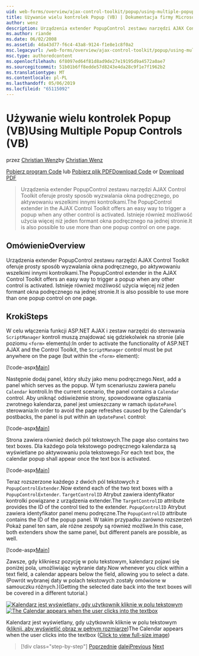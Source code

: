 ```yaml
---
uid: web-forms/overview/ajax-control-toolkit/popup/using-multiple-popup-controls-vb
title: Używanie wielu kontrolek Popup (VB) | Dokumentacja firmy Microsoft
author: wenz
description: Urządzenia extender PopupControl zestawu narzędzi AJAX Control Toolkit oferuje prosty sposób wyzwalania okna podręcznego, po aktywowaniu wszelkimi innymi kontrolkami. Istnieje również możliwość użycia m...
ms.author: riande
ms.date: 06/02/2008
ms.assetid: 4da43d77-f6c4-43a8-9124-f1e8e1c8f0a2
msc.legacyurl: /web-forms/overview/ajax-control-toolkit/popup/using-multiple-popup-controls-vb
msc.type: authoredcontent
ms.openlocfilehash: 6f8097ed64f81d8ad9de27e19195d9a4572a0ae7
ms.sourcegitcommit: 51b01b6ff8edde57d8243e4da28c9f1e7f1962b2
ms.translationtype: MT
ms.contentlocale: pl-PL
ms.lasthandoff: 05/06/2019
ms.locfileid: "65115092"
---
```

# <a name="using-multiple-popup-controls-vb"></a><span data-ttu-id="67c14-104">Używanie wielu kontrolek Popup (VB)</span><span class="sxs-lookup"><span data-stu-id="67c14-104">Using Multiple Popup Controls (VB)</span></span>

<span data-ttu-id="67c14-105">przez [Christian Wenz](https://github.com/wenz)</span><span class="sxs-lookup"><span data-stu-id="67c14-105">by [Christian Wenz](https://github.com/wenz)</span></span>

<span data-ttu-id="67c14-106">[Pobierz program Code](http://download.microsoft.com/download/9/3/f/93f8daea-bebd-4821-833b-95205389c7d0/PopupControl1.vb.zip) lub [Pobierz plik PDF](http://download.microsoft.com/download/2/d/c/2dc10e34-6983-41d4-9c08-f78f5387d32b/popupcontrol1VB.pdf)</span><span class="sxs-lookup"><span data-stu-id="67c14-106">[Download Code](http://download.microsoft.com/download/9/3/f/93f8daea-bebd-4821-833b-95205389c7d0/PopupControl1.vb.zip) or [Download PDF](http://download.microsoft.com/download/2/d/c/2dc10e34-6983-41d4-9c08-f78f5387d32b/popupcontrol1VB.pdf)</span></span>

> <span data-ttu-id="67c14-107">Urządzenia extender PopupControl zestawu narzędzi AJAX Control Toolkit oferuje prosty sposób wyzwalania okna podręcznego, po aktywowaniu wszelkimi innymi kontrolkami.</span><span class="sxs-lookup"><span data-stu-id="67c14-107">The PopupControl extender in the AJAX Control Toolkit offers an easy way to trigger a popup when any other control is activated.</span></span> <span data-ttu-id="67c14-108">Istnieje również możliwość użycia więcej niż jeden formant okna podręcznego na jednej stronie.</span><span class="sxs-lookup"><span data-stu-id="67c14-108">It is also possible to use more than one popup control on one page.</span></span>

## <a name="overview"></a><span data-ttu-id="67c14-109">Omówienie</span><span class="sxs-lookup"><span data-stu-id="67c14-109">Overview</span></span>

<span data-ttu-id="67c14-110">Urządzenia extender PopupControl zestawu narzędzi AJAX Control Toolkit oferuje prosty sposób wyzwalania okna podręcznego, po aktywowaniu wszelkimi innymi kontrolkami.</span><span class="sxs-lookup"><span data-stu-id="67c14-110">The PopupControl extender in the AJAX Control Toolkit offers an easy way to trigger a popup when any other control is activated.</span></span> <span data-ttu-id="67c14-111">Istnieje również możliwość użycia więcej niż jeden formant okna podręcznego na jednej stronie.</span><span class="sxs-lookup"><span data-stu-id="67c14-111">It is also possible to use more than one popup control on one page.</span></span>

## <a name="steps"></a><span data-ttu-id="67c14-112">Kroki</span><span class="sxs-lookup"><span data-stu-id="67c14-112">Steps</span></span>

<span data-ttu-id="67c14-113">W celu włączenia funkcji ASP.NET AJAX i zestaw narzędzi do sterowania `ScriptManager` kontroli muszą znajdować się gdziekolwiek na stronie (ale poziomu `<form>` elementu):</span><span class="sxs-lookup"><span data-stu-id="67c14-113">In order to activate the functionality of ASP.NET AJAX and the Control Toolkit, the `ScriptManager` control must be put anywhere on the page (but within the `<form>` element):</span></span>

[!code-aspx[Main](using-multiple-popup-controls-vb/samples/sample1.aspx)]

<span data-ttu-id="67c14-114">Następnie dodaj panel, który służy jako menu podręcznego.</span><span class="sxs-lookup"><span data-stu-id="67c14-114">Next, add a panel which serves as the popup.</span></span> <span data-ttu-id="67c14-115">W tym scenariuszu zawiera panelu `Calendar` kontroli.</span><span class="sxs-lookup"><span data-stu-id="67c14-115">In the current scenario, the panel contains a `Calendar` control.</span></span> <span data-ttu-id="67c14-116">Aby uniknąć odświeżenie strony, spowodowane ogłaszania zwrotnego kalendarza, panel jest umieszczany w ramach `UpdatePanel` sterowania:</span><span class="sxs-lookup"><span data-stu-id="67c14-116">In order to avoid the page refreshes caused by the Calendar's postbacks, the panel is put within an `UpdatePanel` control:</span></span>

[!code-aspx[Main](using-multiple-popup-controls-vb/samples/sample2.aspx)]

<span data-ttu-id="67c14-117">Strona zawiera również dwóch pól tekstowych.</span><span class="sxs-lookup"><span data-stu-id="67c14-117">The page also contains two text boxes.</span></span> <span data-ttu-id="67c14-118">Dla każdego pola tekstowego podręcznego kalendarza są wyświetlane po aktywowaniu pola tekstowego.</span><span class="sxs-lookup"><span data-stu-id="67c14-118">For each text box, the calendar popup shall appear once the text box is activated.</span></span>

[!code-aspx[Main](using-multiple-popup-controls-vb/samples/sample3.aspx)]

<span data-ttu-id="67c14-119">Teraz rozszerzone każdego z dwóch pól tekstowych z `PopupControlExtender`.</span><span class="sxs-lookup"><span data-stu-id="67c14-119">Now extend each of the two text boxes with a `PopupControlExtender`.</span></span> <span data-ttu-id="67c14-120">`TargetControlID` Atrybut zawiera identyfikator kontrolki powiązane z urządzenia extender.</span><span class="sxs-lookup"><span data-stu-id="67c14-120">The `TargetControlID` attribute provides the ID of the control tied to the extender.</span></span> <span data-ttu-id="67c14-121">`PopupControlID` Atrybut zawiera identyfikator panel menu podręczne.</span><span class="sxs-lookup"><span data-stu-id="67c14-121">The `PopupControlID` attribute contains the ID of the popup panel.</span></span> <span data-ttu-id="67c14-122">W takim przypadku zarówno rozszerzeń Pokaż panel ten sam, ale różne zespoły są również możliwe.</span><span class="sxs-lookup"><span data-stu-id="67c14-122">In this case, both extenders show the same panel, but different panels are possible, as well.</span></span>

[!code-aspx[Main](using-multiple-popup-controls-vb/samples/sample4.aspx)]

<span data-ttu-id="67c14-123">Zawsze, gdy klikniesz pozycję w polu tekstowym, kalendarz pojawi się poniżej pola, umożliwiając wybranie daty.</span><span class="sxs-lookup"><span data-stu-id="67c14-123">Now whenever you click within a text field, a calendar appears below the field, allowing you to select a date.</span></span> <span data-ttu-id="67c14-124">(Powrót wybranej daty w polach tekstowych zostały omówione w samouczku różnych.)</span><span class="sxs-lookup"><span data-stu-id="67c14-124">(Getting the selected date back into the text boxes will be covered in a different tutorial.)</span></span>

<span data-ttu-id="67c14-125">[![Kalendarz jest wyświetlany, gdy użytkownik kliknie w polu tekstowym](using-multiple-popup-controls-vb/_static/image2.png)](using-multiple-popup-controls-vb/_static/image1.png)</span><span class="sxs-lookup"><span data-stu-id="67c14-125">[![The Calendar appears when the user clicks into the textbox](using-multiple-popup-controls-vb/_static/image2.png)](using-multiple-popup-controls-vb/_static/image1.png)</span></span>

<span data-ttu-id="67c14-126">Kalendarz jest wyświetlany, gdy użytkownik kliknie w polu tekstowym ([kliknij, aby wyświetlić obraz w pełnym rozmiarze](using-multiple-popup-controls-vb/_static/image3.png))</span><span class="sxs-lookup"><span data-stu-id="67c14-126">The Calendar appears when the user clicks into the textbox ([Click to view full-size image](using-multiple-popup-controls-vb/_static/image3.png))</span></span>

> [!div class="step-by-step"]
> <span data-ttu-id="67c14-127">[Poprzednie](handling-postbacks-from-a-popup-control-without-an-updatepanel-cs.md)
> [dalej](handling-postbacks-from-a-popup-control-with-an-updatepanel-vb.md)</span><span class="sxs-lookup"><span data-stu-id="67c14-127">[Previous](handling-postbacks-from-a-popup-control-without-an-updatepanel-cs.md)
[Next](handling-postbacks-from-a-popup-control-with-an-updatepanel-vb.md)</span></span>
